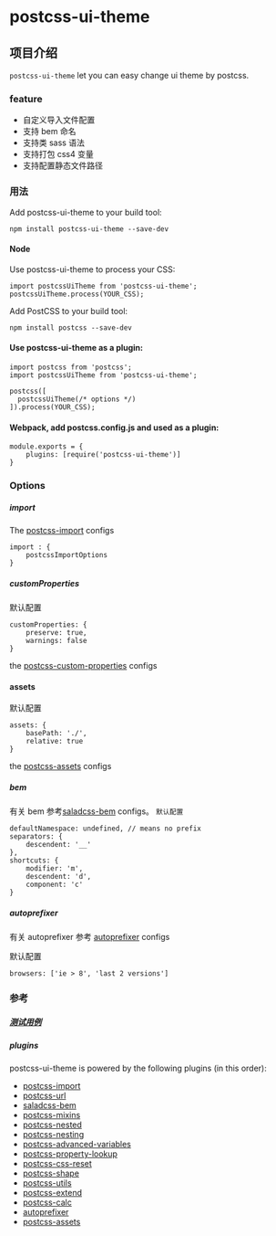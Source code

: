# postcss-ui-theme

## 项目介绍

`postcss-ui-theme` let you can easy change ui theme by postcss.

### feature
- 自定义导入文件配置
- 支持 bem 命名
- 支持类 sass 语法
- 支持打包 css4 变量
- 支持配置静态文件路径

### 用法

Add postcss-ui-theme to your build tool:

```
npm install postcss-ui-theme --save-dev
``` 

#### Node
Use postcss-ui-theme to process your CSS:
```
import postcssUiTheme from 'postcss-ui-theme';
postcssUiTheme.process(YOUR_CSS);
```

Add PostCSS to your build tool:
```
npm install postcss --save-dev
```

#### Use postcss-ui-theme as a plugin:
```
import postcss from 'postcss';
import postcssUiTheme from 'postcss-ui-theme';

postcss([
  postcssUiTheme(/* options */)
]).process(YOUR_CSS);
```


#### Webpack, add postcss.config.js and used as a plugin:
```
module.exports = {
    plugins: [require('postcss-ui-theme')]
}
```

### Options

##### import 
The [postcss-import](https://github.com/postcss/postcss-import) configs

```
import : {
    postcssImportOptions
}
```

##### customProperties

默认配置
```
customProperties: {
    preserve: true,
    warnings: false
}
```

the [postcss-custom-properties](https://github.com/postcss/postcss-custom-properties) configs

#### assets

默认配置
```
assets: {
    basePath: './',
    relative: true
}
```

the [postcss-assets](https://github.com/borodean/postcss-assets) configs


##### bem

有关 bem 参考[saladcss-bem](https://github.com/SpringLIAO/saladcss-bem) configs。 
`默认配置`
```
defaultNamespace: undefined, // means no prefix
separators: {
    descendent: '__'
},
shortcuts: {
    modifier: 'm',
    descendent: 'd',
    component: 'c'
}
```

##### autoprefixer

有关 autoprefixer 参考 [autoprefixer](https://github.com/postcss/autoprefixer) configs

默认配置
```
browsers: ['ie > 8', 'last 2 versions']
```



### 参考

##### [测试用例](https://git.souche-inc.com/souche-ui/postcss-ui-theme/blob/master/.tape.js)

##### plugins

postcss-ui-theme is powered by the following plugins (in this order):

- [postcss-import](https://github.com/postcss/postcss-import)
- [postcss-url](https://github.com/postcss/postcss-url)
- [saladcss-bem](https://github.com/SpringLIAO/saladcss-bem)
- [postcss-mixins](https://github.com/postcss/postcss-mixins)
- [postcss-nested](https://github.com/postcss/postcss-nested)
- [postcss-nesting](https://github.com/postcss/postcss-nesting)
- [postcss-advanced-variables](https://github.com/postcss/postcss-advanced-variables)
- [postcss-property-lookup](https://github.com/postcss/postcss-property-lookup)
- [postcss-css-reset](https://github.com/postcss/postcss-css-reset)
- [postcss-shape](https://github.com/postcss/postcss-shape)
- [postcss-utils](https://github.com/postcss/postcss-utils)
- [postcss-extend](https://github.com/postcss/postcss-extend)
- [postcss-calc](https://github.com/postcss/postcss-calc)
- [autoprefixer](https://github.com/postcss/autoprefixer)
- [postcss-assets](https://github.com/borodean/postcss-assets)